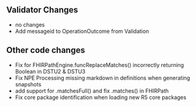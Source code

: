 ## Validator Changes

* no changes
* Add messageid to OperationOutcome from Validation

## Other code changes

* Fix for FHIRPathEngine.funcReplaceMatches() incorrectly returning Boolean in DSTU2 & DSTU3
* Fix NPE Processing missing markdown in definitions when generating snapshots 
* add support for .matchesFull() and fix .matches() in FHIRPath
* Fix core package identification when loading new R5 core packages

